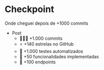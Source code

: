 # Checkpoint

Onde cheguei depois de +1000 commits

- Post
    - 👨🏻‍💻 +1.000 commits
    - ⭐ +140 estrelas no GitHub
    - 🧪 +1.000 testes automatizados
    - 🚀 +50 funcionalidades implementadas
    - 📍 +100 endpoints



